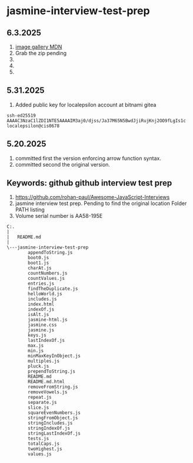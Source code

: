 # jasmine-interview-test-prep

## 6.3.2025
1. [image gallery MDN](https://developer.mozilla.org/en-US/docs/Learn_web_development/Core/Scripting/Image_gallery)
1. Grab the zip pending
1. [](https://developer.mozilla.org/en-US/docs/Learn_web_development/Core/Scripting/Loops)
1. [](https://mdn.github.io/learning-area/javascript/building-blocks/gallery/)
1. [](https://developer.mozilla.org/en-US/docs/Learn_web_development/Core/Scripting/What_is_JavaScript)

## 5.31.2025
1. Added public key for localepsilon account at bitnami gitea
```
ssh-ed25519 AAAAC3NzaC1lZDI1NTE5AAAAIM3aj0/djss/Ja37M65N5BwdJjiRujKnj2OO9fLgIs1c localepsilon@cis0678

```
## 5.20.2025
1. committed first the version enforcing arrow function syntax.
1. committed second the original version.

## Keywords: github github interview test prep
1. https://github.com/rohan-paul/Awesome-JavaScript-Interviews
1. jasmine interview test prep. Pending to find the original location Folder PATH listing
1. Volume serial number is AA58-195E
~~~
C:.
|   
|   README.md
|   
\---jasmine-interview-test-prep
        appendToString.js
        boot0.js
        boot1.js
        charAt.js
        countNumbers.js
        countValues.js
        entries.js
        findTheDuplicate.js
        helloWorld.js
        includes.js
        index.html
        indexOf.js
        isAlt.js
        jasmine-html.js
        jasmine.css
        jasmine.js
        keys.js
        lastIndexOf.js
        max.js
        min.js
        minMaxKeyInObject.js
        multiples.js
        pluck.js
        prependToString.js
        README.md
        README.md.html
        removeFromString.js
        removeVowels.js
        repeat.js
        separate.js
        slice.js
        squareEvenNumbers.js
        stringFromObject.js
        stringIncludes.js
        stringIndexOf.js
        stringLastIndexOf.js
        tests.js
        totalCaps.js
        twoHighest.js
        values.js
~~~

